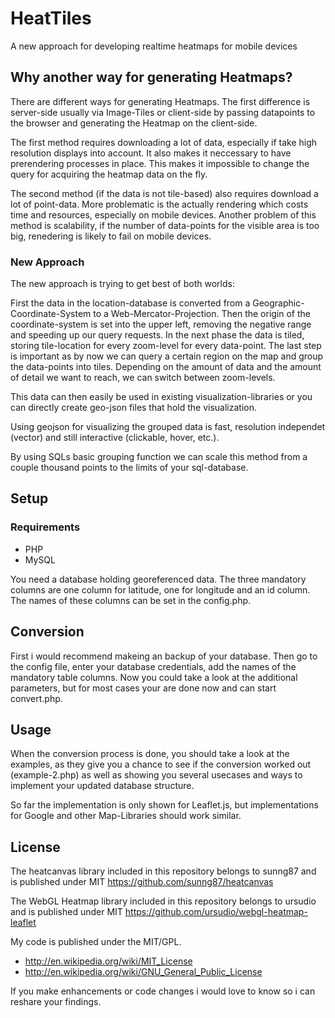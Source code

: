 HeatTiles
=========

A new approach for developing realtime heatmaps for mobile devices

## Why another way for generating Heatmaps?

There are different ways for generating Heatmaps. 
The first difference is server-side usually via Image-Tiles 
or client-side by passing datapoints to the browser and
generating the Heatmap on the client-side.

The first method requires downloading a lot of data, especially if take high resolution displays into account. It also makes it neccessary to have prerendering processes in place. This makes it impossible to change the query for acquiring the heatmap data on the fly. 

The second method (if the data is not tile-based) also requires download a lot of point-data. More problematic is the actually rendering which costs time and resources, especially on mobile devices. Another problem of this method is scalability, if the number of data-points for the visible area is too big, renedering is likely to fail on mobile devices.

### New Approach 

The new approach is trying to get best of both worlds:

First the data in the location-database is converted from a Geographic-Coordinate-System to a Web-Mercator-Projection. Then the origin of the coordinate-system is set into the upper left, removing the negative range and speeding up our query requests. In the next phase the data is tiled, storing tile-location for every zoom-level for every data-point.
The last step is important as by now we can query a certain region on the map and group the data-points into tiles. Depending on the amount of data and the amount of detail we want to reach, we can switch between zoom-levels.

This data can then easily be used in existing visualization-libraries or you can directly create geo-json files that hold the visualization.

Using geojson for visualizing the grouped data is fast, resolution independet (vector) and still interactive (clickable, hover, etc.).

By using SQLs basic grouping function we can scale this method from a couple thousand points to the limits of your sql-database.

## Setup

### Requirements

- PHP
- MySQL

You need a database holding georeferenced data.
The three mandatory columns are one column for latitude, one for longitude and an id column.
The names of these columns can be set in the config.php.

## Conversion

First i would recommend makeing an backup of your database. 
Then go to the config file, enter your database credentials,
add the names of the mandatory table columns.
Now you could take a look at the additional parameters,
but for most cases your are done now and can start convert.php.

## Usage

When the conversion process is done, you should take a look at
the examples, as they give you a chance to see if the conversion
worked out (example-2.php) as well as showing you several usecases
and ways to implement your updated database structure.

So far the implementation is only shown for Leaflet.js,
but implementations for Google and other Map-Libraries should
work similar.


## License

The heatcanvas library included in this repository belongs to sunng87 and is published under MIT
https://github.com/sunng87/heatcanvas

The WebGL Heatmap library included in this repository belongs to ursudio and is published under MIT
https://github.com/ursudio/webgl-heatmap-leaflet

My code is published under the MIT/GPL.

* http://en.wikipedia.org/wiki/MIT_License
* http://en.wikipedia.org/wiki/GNU_General_Public_License

If you make enhancements or code changes i would love to know so i can reshare your findings.